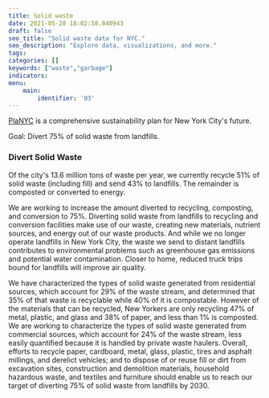 ```yaml
---
title: Solid waste
date: 2021-05-28 18:02:58.840943
draft: false
seo_title: "Solid waste data for NYC."
seo_description: "Explore data, visualizations, and more."
tags: 
categories: []
keywords: ["waste","garbage"]
indicators: 
menu:
    main:
        identifier: '03'
---
```



[PlaNYC](http://www.nyc.gov/html/planyc2030/html/home/home.shtml "PlaNYC Home Page") is a comprehensive sustainability plan for New York City's future.

Goal: Divert 75% of solid waste from landfills.

### Divert Solid Waste

Of the city's 13.6 million tons of waste per year, we currently recycle 51% of solid waste (including fill) and send 43% to landfills. The remainder is composted or converted to energy.   
  
 We are working to increase the amount diverted to recycling, composting, and conversion to 75%. Diverting solid waste from landfills to recycling and conversion facilities make use of our waste, creating new materials, nutrient sources, and energy out of our waste products. And while we no longer operate landfills in New York City, the waste we send to distant landfills contributes to environmental problems such as greenhouse gas emissions and potential water contamination. Closer to home, reduced truck trips bound for landfills will improve air quality.  
  
 We have characterized the types of solid waste generated from residential sources, which account for 29% of the waste stream, and determined that 35% of that waste is recyclable while 40% of it is compostable. However of the materials that can be recycled, New Yorkers are only recycling 47% of metal, plastic, and glass and 38% of paper, and less than 1% is composted. We are working to characterize the types of solid waste generated from commercial sources, which account for 24% of the waste stream, less easily quantified because it is handled by private waste haulers. Overall, efforts to recycle paper, cardboard, metal, glass, plastic, tires and asphalt millings, and derelict vehicles; and to dispose of or reuse fill or dirt from excavation sites, construction and demolition materials, household hazardous waste, and textiles and furniture should enable us to reach our target of diverting 75% of solid waste from landfills by 2030.
